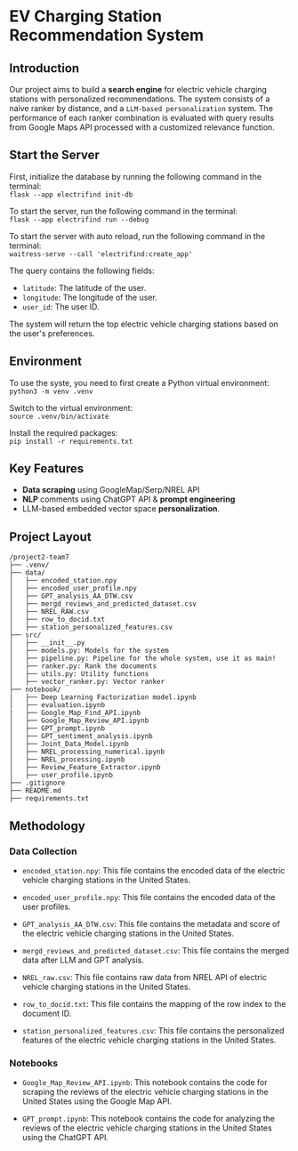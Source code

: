 # EV Charging Station Recommendation System

## Introduction
Our project aims to build a **search engine** for electric vehicle charging stations with personalized recommendations. The system consists of a naive ranker by distance, and a ``LLM-based personalization`` system. The performance of each ranker combination is evaluated with query results from Google Maps API processed with a customized relevance function. 

## Start the Server
First, initialize the database by running the following command in the terminal:  
```flask --app electrifind init-db```

To start the server, run the following command in the terminal:  
```flask --app electrifind run --debug```   

To start the server with auto reload, run the following command in the terminal:  
```waitress-serve --call 'electrifind:create_app'```

The query contains the following fields:
- `latitude`: The latitude of the user.
- `longitude`: The longitude of the user.
- `user_id`: The user ID.

The system will return the top electric vehicle charging stations based on the user's preferences.

## Environment
To use the syste, you need to first create a Python virtual environment:  
```python3 -m venv .venv```  

Switch to the virtual environment:  
```source .venv/bin/activate```  

Install the required packages:  
```pip install -r requirements.txt```

## Key Features
- **Data scraping** using GoogleMap/Serp/NREL API
- **NLP** comments using ChatGPT API & **prompt engineering**
- LLM-based embedded vector space **personalization**.

## Project Layout
```
/project2-team7
├── .venv/
├── data/
│   ├── encoded_station.npy
│   ├── encoded_user_profile.npy
│   ├── GPT_analysis_AA_DTW.csv
│   ├── mergd_reviews_and_predicted_dataset.csv
│   ├── NREL_RAW.csv
│   ├── row_to_docid.txt
│   ├── station_personalized_features.csv
├── src/
│   ├── __init__.py
│   ├── models.py: Models for the system
│   ├── pipeline.py: Pipeline for the whole system, use it as main!
│   ├── ranker.py: Rank the documents
│   ├── utils.py: Utility functions
│   ├── vector_ranker.py: Vector ranker
├── notebook/
|   ├── Deep Learning Factorization model.ipynb
│   ├── evaluation.ipynb
|   ├── Google_Map_Find_API.ipynb
│   ├── Google_Map_Review_API.ipynb
│   ├── GPT_prompt.ipynb
│   ├── GPT_sentiment_analysis.ipynb
│   ├── Joint_Data_Model.ipynb
│   ├── NREL_processing_numerical.ipynb
│   ├── NREL_processing.ipynb
│   ├── Review_Feature_Extractor.ipynb
│   ├── user_profile.ipynb
├── .gitignore
├── README.md
├── requirements.txt
```

## Methodology

### Data Collection

- `encoded_station.npy`:
This file contains the encoded data of the electric vehicle charging stations in the United States.

- `encoded_user_profile.npy`:
This file contains the encoded data of the user profiles.  

- `GPT_analysis_AA_DTW.csv`:
This file contains the metadata and score of the electric vehicle charging stations in the United States.

- `mergd_reviews_and_predicted_dataset.csv`:
This file contains the merged data after LLM and GPT analysis.

- `NREL_raw.csv`:
This file contains raw data from NREL API of electric vehicle charging stations in the United States.

- `row_to_docid.txt`:
This file contains the mapping of the row index to the document ID.

- `station_personalized_features.csv`:
This file contains the personalized features of the electric vehicle charging stations in the United States.

### Notebooks
- `Google_Map_Review_API.ipynb`:
This notebook contains the code for scraping the reviews of the electric vehicle charging stations in the United States using the Google Map API.

- `GPT_prompt.ipynb`:
This notebook contains the code for analyzing the reviews of the electric vehicle charging stations in the United States using the ChatGPT API.